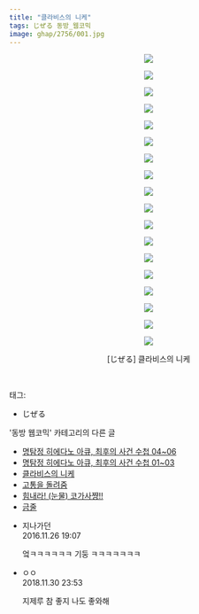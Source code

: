 ```yaml
---
title: "클라비스의 니케"
tags: じぜる 동방_웹코믹
image: ghap/2756/001.jpg
---
```

<div class="article">
<p style="text-align: center; clear: none; float: none;"><img src="{{ site.nasurl }}/ghap/2756/001.jpg"/></p>
<p style="text-align: center; clear: none; float: none;"><img src="{{ site.nasurl }}/ghap/2756/002.jpg"/></p>
<p style="text-align: center; clear: none; float: none;"><img src="{{ site.nasurl }}/ghap/2756/003.jpg"/></p>
<p style="text-align: center; clear: none; float: none;"><img src="{{ site.nasurl }}/ghap/2756/004.jpg"/></p>
<p style="text-align: center; clear: none; float: none;"><img src="{{ site.nasurl }}/ghap/2756/005.jpg"/></p>
<p style="text-align: center; clear: none; float: none;"><img src="{{ site.nasurl }}/ghap/2756/006.jpg"/></p>
<p style="text-align: center; clear: none; float: none;"><img src="{{ site.nasurl }}/ghap/2756/007.jpg"/></p>
<p style="text-align: center; clear: none; float: none;"><img src="{{ site.nasurl }}/ghap/2756/008.jpg"/></p>
<p style="text-align: center; clear: none; float: none;"><img src="{{ site.nasurl }}/ghap/2756/009.jpg"/></p>
<p style="text-align: center; clear: none; float: none;"><img src="{{ site.nasurl }}/ghap/2756/010.jpg"/></p>
<p style="text-align: center; clear: none; float: none;"><img src="{{ site.nasurl }}/ghap/2756/011.jpg"/></p>
<p style="text-align: center; clear: none; float: none;"><img src="{{ site.nasurl }}/ghap/2756/012.jpg"/></p>
<p style="text-align: center; clear: none; float: none;"><img src="{{ site.nasurl }}/ghap/2756/013.jpg"/></p>
<p style="text-align: center; clear: none; float: none;"><img src="{{ site.nasurl }}/ghap/2756/014.jpg"/></p>
<p style="text-align: center; clear: none; float: none;"><img src="{{ site.nasurl }}/ghap/2756/015.jpg"/></p>
<p style="text-align: center; clear: none; float: none;"><img src="{{ site.nasurl }}/ghap/2756/016.jpg"/></p>
<p style="text-align: center; clear: none; float: none;"><img src="{{ site.nasurl }}/ghap/2756/017.jpg"/></p>
<p style="text-align: center; clear: none; float: none;"><img src="{{ site.nasurl }}/ghap/2756/018.jpg"/></p>
<p style="text-align: center; clear: none; float: none;">[じぜる] 클라비스의 니케</p>
<p><br/></p>
</div><div class="tagTrail">
<p>태그: </p>
<ul>
<li>じぜる</li>
</ul>
</div><div class="another">
<p>'동방 웹코믹' 카테고리의 다른 글</p>
<ul>
<li><a href="/2016-11-27-ghap_2774">명탐정 히에다노 아큐, 최후의 사건 수첩 04~06</a></li>
<li><a href="/2016-11-27-ghap_2773">명탐정 히에다노 아큐, 최후의 사건 수첩 01~03</a></li>
<li><a href="/2016-11-26-ghap_2756">클라비스의 니케</a></li>
<li><a href="/2016-11-24-ghap_2730">고통을 돌려줌</a></li>
<li><a href="/2016-10-26-ghap_2690">힘내라! (눈물) 코가사쨩!!</a></li>
<li><a href="/2016-10-21-ghap_2657">금줄</a></li>
</ul>
</div><div class="cb_module cb_fluid">
<div class="cb_wrt cb_profile">
<div class="comment">
<ul>
<li class="cb_thumb_off" id="comment14857538">
<div class="cb_comment_area">
<div class="cb_info_area">
<div class="cb_section">
<span class="cb_nick_name">지나가던</span>
</div>
<div class="cb_section">
<span class="cb_date">2016.11.26 19:07 </span>
</div>
</div>
<div class="cb_dsc_comment">
<p class="cb_dsc">
											엌ㅋㅋㅋㅋㅋㅋ 기둥 ㅋㅋㅋㅋㅋㅋㅋ
										</p>
</div>
</div></li>
<li class="cb_thumb_off" id="comment15380751">
<div class="cb_comment_area">
<div class="cb_info_area">
<div class="cb_section">
<span class="cb_nick_name">ㅇㅇ</span>
</div>
<div class="cb_section">
<span class="cb_date">2018.11.30 23:53 </span>
</div>
</div>
<div class="cb_dsc_comment">
<p class="cb_dsc">
											지제루 참 좋지 나도 좋와해
										</p>
</div>
</div></li>
</ul>
</div>
</div><!-- commentList close -->
</div>